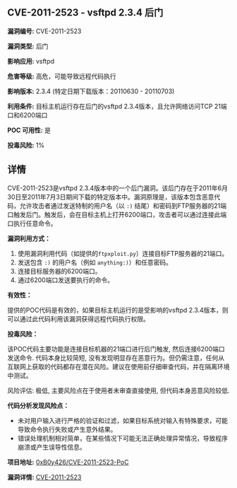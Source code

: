 ## CVE-2011-2523 - vsftpd 2.3.4 后门

**漏洞编号:** CVE-2011-2523

**漏洞类型:** 后门

**影响应用:** vsftpd

**危害等级:** 高危，可能导致远程代码执行

**影响版本:** 2.3.4 (特定日期下载版本：20110630 - 20110703)

**利用条件:** 目标主机运行存在后门的vsftpd 2.3.4版本，且允许网络访问TCP 21端口和6200端口

**POC 可用性:** 是

**投毒风险:** 1%

## 详情

CVE-2011-2523是vsftpd 2.3.4版本中的一个后门漏洞。该后门存在于2011年6月30日至2011年7月3日期间下载的特定版本中。漏洞原理是，该版本包含恶意代码，允许攻击者通过发送特制的用户名（以 `:)` 结尾）和密码到FTP服务器的21端口触发后门。触发后，会在目标主机上打开6200端口，攻击者可以通过连接此端口执行任意命令。

**漏洞利用方式：**

1.  使用漏洞利用代码（如提供的`ftpxploit.py`）连接目标FTP服务器的21端口。
2.  发送包含 `:)` 的用户名（例如 `anything:)`）和任意密码。
3.  连接目标服务器的6200端口。
4.  通过6200端口发送要执行的命令。

**有效性：**

提供的POC代码是有效的，如果目标主机运行的是受影响的vsftpd 2.3.4版本，则可以通过此代码利用该漏洞获得远程代码执行权限。

**投毒风险：**

该POC代码主要功能是连接目标机器的21端口进行后门触发, 然后连接6200端口发送命令. 代码本身比较简短, 没有发现明显存在恶意行为。但仍需注意，任何从互联网上获取的代码都存在潜在风险。建议在使用前仔细审查代码，并在隔离环境中测试。

风险评估: 极低, 主要风险点在于使用者未审查直接使用, 但代码本身恶意风险较低.

**代码分析发现风险点：**

*   未对用户输入进行严格的验证和过滤，如果目标系统对输入有特殊要求，可能导致命令执行失败或产生意外结果。
*   错误处理机制相对简单，在某些情况下可能无法正确处理异常情况，导致程序崩溃或产生误导性信息。

**项目地址:** [0xB0y426/CVE-2011-2523-PoC](https://github.com/0xB0y426/CVE-2011-2523-PoC)

**漏洞详情:** [CVE-2011-2523](https://nvd.nist.gov/vuln/detail/CVE-2011-2523)